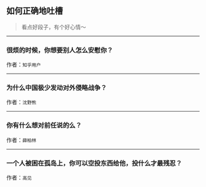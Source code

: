 ## 如何正确地吐槽

> 看点好段子，有个好心情～


 
---

### 很烦的时候，你想要别人怎么安慰你？

> 


作者：`知乎用户`

---

### 为什么中国极少发动对外侵略战争？

> 


作者：`沈野熊`

---

### 你有什么想对前任说的么？

> 


作者：`薛柏林`

---

### 一个人被困在孤岛上，你可以空投东西给他，投什么才最残忍？

> 


作者：`高见`